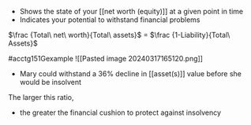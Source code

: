 - Shows the state of your [[net worth (equity)]] at a given point in time
- Indicates your potential to withstand financial problems

$\frac {Total\ net\ worth}{Total\ assets}$ = $\frac {1-Liability}{Total\ Assets}$

#acctg151Gexample 
![[Pasted image 20240317165120.png]]
- Mary could withstand a 36% decline in [[asset(s)]] value before she would be insolvent

The larger this ratio,
- the greater the financial cushion to protect against insolvency


